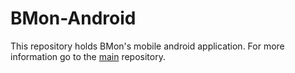 # BMon-Android

This repository holds BMon's mobile android application. For more 
information go to the [main](https://github.com/jpantao/BMon) repository.
